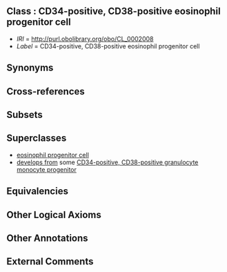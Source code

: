 
## Class : CD34-positive, CD38-positive eosinophil progenitor cell

 * *IRI* = http://purl.obolibrary.org/obo/CL_0002008
 * *Label* = CD34-positive, CD38-positive eosinophil progenitor cell

## Synonyms


## Cross-references


## Subsets


## Superclasses

 * [eosinophil progenitor cell](../../CL/11/CL_0000611.md)
 * [develops from](../../RO/02/RO_0002202.md) some [CD34-positive, CD38-positive granulocyte monocyte progenitor](../../CL/01/CL_0002001.md)

## Equivalencies


## Other Logical Axioms


## Other Annotations


## External Comments


